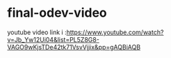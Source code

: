 
# final-odev-video

youtube video link i :https://www.youtube.com/watch?v=Jb_Yw12Ui04&list=PL5Z8G8-VAGO9wKjsTDe42tk71VsvVjjix&pp=gAQBiAQB
